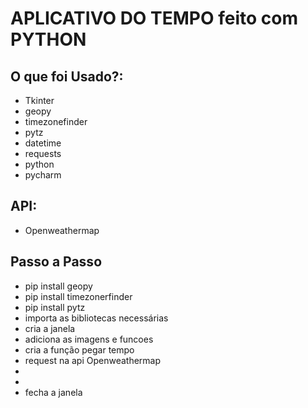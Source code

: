 # APLICATIVO DO TEMPO feito com PYTHON

## O que foi Usado?:
 - Tkinter
 - geopy
 - timezonefinder
 - pytz
 - datetime
 - requests
 - python
 - pycharm
 
## API:
  - Openweathermap


## Passo a Passo
  - pip install geopy
  - pip install timezonerfinder
  - pip install pytz
  - importa as bibliotecas necessárias
  - cria a janela
  - adiciona as imagens e funcoes
  - cria a função pegar tempo
  - request na api Openweathermap
  - 
  - 
  - fecha a janela
